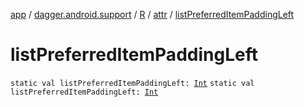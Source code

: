 [app](../../../index.md) / [dagger.android.support](../../index.md) / [R](../index.md) / [attr](index.md) / [listPreferredItemPaddingLeft](./list-preferred-item-padding-left.md)

# listPreferredItemPaddingLeft

`static val listPreferredItemPaddingLeft: `[`Int`](https://kotlinlang.org/api/latest/jvm/stdlib/kotlin/-int/index.html)
`static val listPreferredItemPaddingLeft: `[`Int`](https://kotlinlang.org/api/latest/jvm/stdlib/kotlin/-int/index.html)